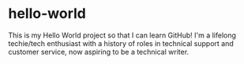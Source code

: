 # hello-world
This is my Hello World project so that I can learn GitHub!
I'm a lifelong techie/tech enthusiast with a history of roles in technical support and customer service, now aspiring to be a technical writer.
